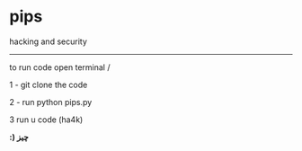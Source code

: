 # pips
hacking and security
**********************************
to run code 
open terminal /


1 - git clone the code 


2 - run python pips.py


3 run u code (ha4k)


 


**:) چیز**

